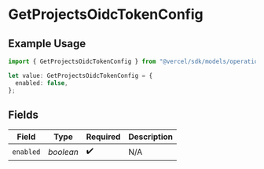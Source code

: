 # GetProjectsOidcTokenConfig

## Example Usage

```typescript
import { GetProjectsOidcTokenConfig } from "@vercel/sdk/models/operations/getprojects.js";

let value: GetProjectsOidcTokenConfig = {
  enabled: false,
};
```

## Fields

| Field              | Type               | Required           | Description        |
| ------------------ | ------------------ | ------------------ | ------------------ |
| `enabled`          | *boolean*          | :heavy_check_mark: | N/A                |